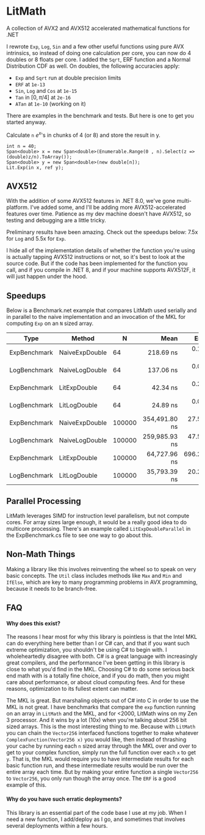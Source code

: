 # LitMath
 A collection of AVX2 and AVX512 accelerated mathematical functions for .NET

 I rewrote `Exp`, `Log`, `Sin` and a few other useful functions using pure AVX intrinsics, so instead of doing one calculation per core, you can now do 4 doubles or 8 floats per core. I added the `Sqrt`, ERF function and a Normal Distribution CDF as well. On doubles, the following accuracies apply:
 
  - `Exp` and `Sqrt` run at double precision limits
  - `ERF` at `1e-13` 
  - `Sin`, `Log` and `Cos` at `1e-15`
  - `Tan` in $[0,\pi/4]$ at `2e-16`
  - `ATan` at `1e-10` (working on it)

 There are examples in the benchmark and tests. But here is one to get you started anyway.

 Calculate `n` $e^x$'s in chunks of 4 (or 8) and store the result in y.

 ```
int n = 40;
Span<double> x = new Span<double>(Enumerable.Range(0 , n).Select(z => (double)z/n).ToArray());
Span<double> y = new Span<double>(new double[n]);
Lit.Exp(in x, ref y);
 ```
 
## AVX512
With the addition of some AVX512 features in .NET 8.0, we've gone multi-platform. I've added some, and I'll be adding more AVX512-accelerated features over time. Patience as my dev machine doesn't have AVX512, so testing and debugging are a little tricky. 

Preliminary results have been amazing. Check out the speedups below: 7.5x for `Log` and 5.5x for `Exp`. 

I hide all of the implementation details of whether the function you're using is actually tapping AVX512 instructions or not, so it's best to look at the source code. But if the code has been implemented for the function you call, and if you compile in .NET 8, and if your machine supports AVX512F, it will just happen under the hood.

## Speedups
Below is a Benchmark.net example that compares LitMath used serially and in parallel to the naive implementation and an invocation of the MKL for computing `Exp` on an `N` sized array.

|         Type |               Method |      N |          Mean |      Error |     StdDev |
|------------- |--------------------- |------- |--------------:|-----------:|-----------:|
| ExpBenchmark |       NaiveExpDouble |     64 |     218.69 ns |   0.105 ns |   0.082 ns |
| LogBenchmark |       NaiveLogDouble |     64 |     137.06 ns |   0.041 ns |   0.036 ns |
| ExpBenchmark |         LitExpDouble |     64 |      42.34 ns |   0.254 ns |   0.238 ns |
| LogBenchmark |         LitLogDouble |     64 |      24.89 ns |   0.045 ns |   0.042 ns |
| ExpBenchmark |       NaiveExpDouble | 100000 | 354,491.80 ns |  27.502 ns |  21.472 ns |
| LogBenchmark |       NaiveLogDouble | 100000 | 259,985.93 ns |  47.545 ns |  44.474 ns |
| ExpBenchmark |         LitExpDouble | 100000 |  64,727.96 ns | 696.267 ns | 617.222 ns |
| LogBenchmark |         LitLogDouble | 100000 |  35,793.39 ns |  20.223 ns |  17.927 ns |


 
## Parallel Processing
LitMath leverages SIMD for instruction level parallelism, but not compute cores. For array sizes large enough, it would be a really good idea to do multicore processing. There's an example called `LitExpDoubleParallel` in the ExpBenchmark.cs file to see one way to go about this. 

## Non-Math Things
Making a library like this involves reinventing the wheel so to speak on very basic concepts. The `Util` class includes methods like `Max` and `Min` and `IfElse`, which are key to many programming problems in AVX programming, because it needs to be branch-free.

## FAQ
#### Why does this exist?
The reasons I hear most for why this library is pointless is that the Intel MKL can do everything here better than I or C# can, and that if you want such extreme optimization, you shouldn't be using C# to begin with. I wholeheartedly disagree with both. C# is a great language with increasingly great compilers, and the performance I've been getting in this library is close to what you'd find in the MKL. Choosing C# to do some serious back end math with is a totally fine choice, and if you do math, then you might care about performance, or about cloud computing fees. And for these reasons, optimization to its fullest extent can matter.

The MKL is great. But marshaling objects out of C# into C in order to use the MKL is not great. I have benchmarks that compare the `exp` function running on an array in `LitMath` and the MKL, and for <2000, LitMath wins on my Zen 3 processor. And it wins by a lot (10x) when you're talking about 256 bit sized arrays. This is the most interesting thing to me. Because with `LitMath` you can chain the `Vector256` interfaced functions together to make whatever `ComplexFunction(Vector256 x)` you would like, then instead of thrashing your cache by running each `n` sized array through the MKL over and over to get to your complex function, simply run the full function over each `x` to get `y`. That is, the MKL would require you to have intermediate results for each basic function run, and these intermediate results would be run over the entire array each time. But by making your entire function a single `Vector256` to `Vector256`, you only run though the array once. The `ERF` is a good example of this. 

#### Why do you have such erratic deployments?
This library is an essential part of the code base I use at my job. When I need a new function, I add/deploy as I go, and sometimes that involves several deployments within a few hours. 
